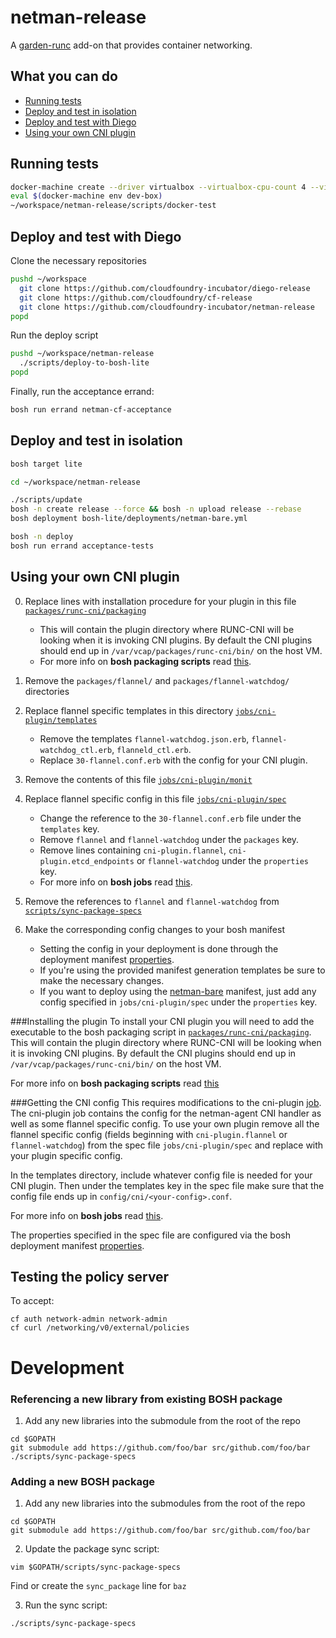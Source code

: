 # netman-release

A [garden-runc](https://github.com/cloudfoundry-incubator/garden-runc-release) add-on
that provides container networking.

## What you can do
- [Running tests](#running-tests)
- [Deploy and test in isolation](#deploy-and-test-in-isolation)
- [Deploy and test with Diego](#deploy-and-test-with-diego)
- [Using your own CNI plugin](#using-your-own-cni-plugin)

## Running tests

```bash
docker-machine create --driver virtualbox --virtualbox-cpu-count 4 --virtualbox-memory 2048 dev-box
eval $(docker-machine env dev-box)
~/workspace/netman-release/scripts/docker-test
```


## Deploy and test with Diego

Clone the necessary repositories

```bash
pushd ~/workspace
  git clone https://github.com/cloudfoundry-incubator/diego-release
  git clone https://github.com/cloudfoundry/cf-release
  git clone https://github.com/cloudfoundry-incubator/netman-release
popd
```

Run the deploy script

```bash
pushd ~/workspace/netman-release
  ./scripts/deploy-to-bosh-lite
popd
```

Finally, run the acceptance errand:

```bash
bosh run errand netman-cf-acceptance
```

## Deploy and test in isolation

```bash
bosh target lite

cd ~/workspace/netman-release

./scripts/update
bosh -n create release --force && bosh -n upload release --rebase
bosh deployment bosh-lite/deployments/netman-bare.yml

bosh -n deploy
bosh run errand acceptance-tests
```

## Using your own CNI plugin
0. Replace lines with installation procedure for your plugin in this file [`packages/runc-cni/packaging`](https://github.com/cloudfoundry-incubator/netman-release/tree/master/packages/runc-cni/packaging#L11-L14)
	- This will contain the plugin directory where RUNC-CNI will be looking when it is invoking CNI plugins. By default the CNI plugins should end up in `/var/vcap/packages/runc-cni/bin/` on the host VM.
	- For more info on **bosh packaging scripts** read [this](http://bosh.io/docs/packages.html#create-a-packaging-script).

0. Remove the `packages/flannel/` and `packages/flannel-watchdog/` directories

0. Replace flannel specific templates in this directory [`jobs/cni-plugin/templates`](https://github.com/cloudfoundry-incubator/netman-release/tree/master/jobs/cni-plugin/templates)
	- Remove the templates `flannel-watchdog.json.erb`, `flannel-watchdog_ctl.erb`, `flanneld_ctl.erb`.
	- Replace `30-flannel.conf.erb` with the config for your CNI plugin.

0. Remove the contents of this file [`jobs/cni-plugin/monit`](https://github.com/cloudfoundry-incubator/netman-release/tree/master/jobs/cni-plugin/monit)


0. Replace flannel specific config in this file [`jobs/cni-plugin/spec`](https://github.com/cloudfoundry-incubator/netman-release/tree/master/jobs/cni-plugin/spec)
	- Change the reference to the `30-flannel.conf.erb` file under the `templates` key.
	- Remove `flannel` and `flannel-watchdog` under the `packages` key.
	- Remove lines containing `cni-plugin.flannel`, `cni-plugin.etcd_endpoints` or `flannel-watchdog` under the `properties` key.
	- For more info on **bosh jobs** read [this](http://bosh.io/docs/jobs.html).
0. Remove the references to `flannel` and `flannel-watchdog` from [`scripts/sync-package-specs`](https://github.com/cloudfoundry-incubator/netman-release/tree/master/scripts/sync-package-specs#L42-L46)

0. Make the corresponding config changes to your bosh manifest
	- Setting the config in your deployment is done through the deployment manifest [properties](http://bosh.io/docs/deployment-manifest.html#properties).
	- If you're using the provided manifest generation templates be sure to make the necessary changes.
	- If you want to deploy using the [netman-bare](https://github.com/cloudfoundry-incubator/netman-release/blob/master/bosh-lite/deployments/netman-bare.yml) manifest, just add any config specified in `jobs/cni-plugin/spec` under the `properties` key. 


###Installing the plugin
To install your CNI plugin you will need to add the executable to the bosh packaging script in [`packages/runc-cni/packaging`](https://github.com/cloudfoundry-incubator/netman-release/tree/master/packages/runc-cni/packaging). This will contain the plugin directory where RUNC-CNI will be looking when it is invoking CNI plugins. By default the CNI plugins should end up in `/var/vcap/packages/runc-cni/bin/` on the host VM.

For more info on **bosh packaging scripts** read [this](http://bosh.io/docs/packages.html#create-a-packaging-script)

###Getting the CNI config
This requires modifications to the cni-plugin [job](https://github.com/cloudfoundry-incubator/netman-release/tree/master/jobs/cni-plugin). The cni-plugin job contains the config for the netman-agent CNI handler as well as some flannel specific config. To use your own plugin remove all the flannel specific config (fields beginning with `cni-plugin.flannel` or `flannel-watchdog`) from the spec file `jobs/cni-plugin/spec` and replace with your plugin specific config.

In the templates directory, include whatever config file is needed for your CNI plugin. Then under the templates key in the spec file make sure that the config file ends up in `config/cni/<your-config>.conf`.

For more info on **bosh jobs** read [this](http://bosh.io/docs/jobs.html).

The properties specified in the spec file are configured via the bosh deployment manifest [properties](http://bosh.io/docs/deployment-manifest.html#properties).

## Testing the policy server
To accept:

```
cf auth network-admin network-admin
cf curl /networking/v0/external/policies
```

# Development

### Referencing a new library from existing BOSH package
1. Add any new libraries into the submodule from the root of the repo
  ```
  cd $GOPATH
  git submodule add https://github.com/foo/bar src/github.com/foo/bar
  ./scripts/sync-package-specs
  ```

### Adding a new BOSH package
1. Add any new libraries into the submodules from the root of the repo
  ```
  cd $GOPATH
  git submodule add https://github.com/foo/bar src/github.com/foo/bar
  ```

2. Update the package sync script:
  ```
  vim $GOPATH/scripts/sync-package-specs
  ```
  Find or create the `sync_package` line for `baz`

3. Run the sync script:
  ```
  ./scripts/sync-package-specs
  ```
